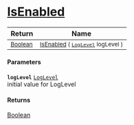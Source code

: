# [IsEnabled](./SimpleConsoleLogger-100664083.md)



| Return | Name | 
| --- | --- | 
| <sub>[Boolean](https://docs.microsoft.com/en-us/dotnet/api/System.Boolean)</sub>| <sub>[IsEnabled](./SimpleConsoleLogger-100664083.md) ( [`LogLevel`](https://docs.microsoft.com/en-us/dotnet/api/Microsoft.Extensions.Logging.LogLevel) logLevel )</sub>| <br>


#### Parameters
**`logLevel`**  [`LogLevel`](https://docs.microsoft.com/en-us/dotnet/api/Microsoft.Extensions.Logging.LogLevel)<br>initial value for LogLevel
#### Returns
[Boolean](https://docs.microsoft.com/en-us/dotnet/api/System.Boolean)